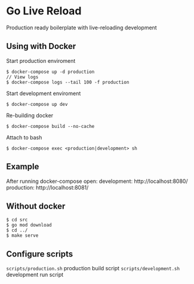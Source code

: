 # Go Live Reload
Production ready boilerplate with live-reloading development

## Using with Docker
Start production enviroment
```
$ docker-compose up -d production
// View logs
$ docker-compose logs --tail 100 -f production
```

Start development enviroment 
```
$ docker-compose up dev
```

Re-building docker
```
$ docker-compose build --no-cache
```

Attach to bash
```
$ docker-compose exec <production|development> sh
```

## Example
After running docker-compose open:
development: http://localhost:8080/
production:  http://localhost:8081/ 

## Without docker
```
$ cd src
$ go mod download
$ cd ../
$ make serve
``` 

## Configure scripts
`scripts/production.sh` production build script
`scripts/development.sh` development run script